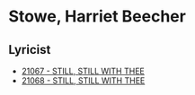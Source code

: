 # Stowe, Harriet Beecher

## Lyricist

- [21067 - STILL, STILL WITH THEE](/hymns/21067.md)
- [21068 - STILL, STILL WITH THEE](/hymns/21068.md)

